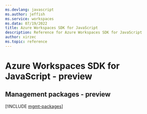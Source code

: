 ```yaml
---
ms.devlang: javascript
ms.author: jeffish
ms.service: workspaces
ms.data: 07/19/2022
title: Azure Workspaces SDK for JavaScript
description: Reference for Azure Workspaces SDK for JavaScript
author: xirzec
ms.topic: reference
---
```

# Azure Workspaces SDK for JavaScript - preview

## Management packages - preview
[!INCLUDE [mgmt-packages](workspaces-mgmt-index.md)]

